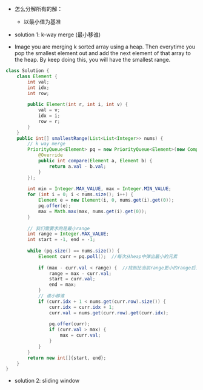 - 怎么分解所有的解：
  - 以最小值为基准

- solution 1: k-way merge  (最小移谁)
- Image you are merging k sorted array using a heap. Then everytime you pop the smallest element out and add the next element of that array to the heap. By keep doing this, you will have the smallest range.

```java
class Solution {
    class Element {
        int val;
        int idx;
        int row;
        
        public Element(int r, int i, int v) {
            val = v;
            idx = i;
            row = r;
        }
    }
    public int[] smallestRange(List<List<Integer>> nums) {
        // k way merge
        PriorityQueue<Element> pq = new PriorityQueue<Element>(new Comparator<>(){
            @Override
            public int compare(Element a, Element b) {
                return a.val - b.val;
            }
        });
        
        int min = Integer.MAX_VALUE, max = Integer.MIN_VALUE;
        for (int i = 0; i < nums.size(); i++) {
            Element e = new Element(i, 0, nums.get(i).get(0));
            pq.offer(e);
            max = Math.max(max, nums.get(i).get(0));
        }
        
        // 我们需要求的是最小range
        int range = Integer.MAX_VALUE;
        int start = -1, end = -1;
        
        while (pq.size() == nums.size()) {
            Element curr = pq.poll();  //每次从heap中弹出最小的元素
            
            if (max - curr.val < range) {  //找到比当前range更小的range后更新最小range和最小range的最大值和最小值
                range = max - curr.val;
                start = curr.val;
                end = max;
            }
            // 谁小移谁
            if (curr.idx + 1 < nums.get(curr.row).size()) {
                curr.idx = curr.idx + 1;
                curr.val = nums.get(curr.row).get(curr.idx);
                
                pq.offer(curr);
                if (curr.val > max) {
                    max = curr.val;
                }
            }
        }
        return new int[]{start, end};
    }
}
```

- solution 2:  sliding window